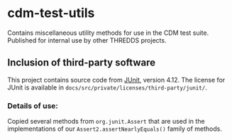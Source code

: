 # cdm-test-utils

Contains miscellaneous utility methods for use in the CDM test suite.
Published for internal use by other THREDDS projects.

## Inclusion of third-party software

This project contains source code from [JUnit](https://github.com/junit-team/junit4), version 4.12.
The license for JUnit is available in `docs/src/private/licenses/third-party/junit/`.

### Details of use:

Copied several methods from `org.junit.Assert` that are used in the implementations of our
`Assert2.assertNearlyEquals()` family of methods.
